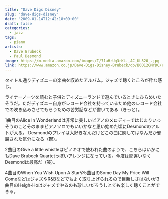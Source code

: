 ```yaml
---
title: "Dave Digs Disney"
slug: "dave-digs-disney"
date: "2009-01-14T12:42:18+09:00"
draft: false
categories: 
  - jazz
tags: 
  - piano
artists:
  - Dave Brubeck
  - Paul Desmond
image: https://m.media-amazon.com/images/I/71aHrUq3rKL._AC_UL320_.jpg
link: https://www.amazon.co.jp/Dave-Digs-Disney-Brubeck/dp/B0012GMYDC/ref=sr_1_3?__mk_ja_JP=%E3%82%AB%E3%82%BF%E3%82%AB%E3%83%8A&dchild=1&keywords=Dave+Digs+Disney&qid=1594548180&s=music&sr=1-3
---
```

タイトル通りディズニーの楽曲を収めたアルバム。ジャズで聴くところが粋な感じ。 
<!--more-->
ライナーノーツを読むと子供とディズニーランドで遊んでいるときにひらめいたそうだ。ただディズニー自身がレコード会社を持っているため他のレコード会社での吹き込みさせてもらうための苦労話などが書いてある（きっと）。 

1曲目のAlice In Wonderlandは非常に美しいピアノのメロディーではじまりいっそうのことそのままピアノソロでもいいかなと思い始めた頃にDesmondのアルトが入る。
Desmondのプレイは大好きなんだけどこの曲に関してはなんだか邪魔された気分になる（鬱）。 

2曲目のGive a little whistleはピノキオで使われた曲のようで、こちらはいかにもDave Brubeck Quartetっぽいアレンジになっている。今度は間違いなくDesmondは最高だ（笑）。 

4曲目のWhen You Wish Upon A Starや5曲目のSome Day My Price Will ComeなどはジャズやR&Bなどでもよく取り上げられるので目新しさはないが3曲目のHeigh-Hoはジャズでやるのも珍しいだろうしとても楽しく聴くことができる。
